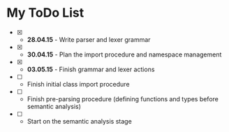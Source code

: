 My ToDo List
============

- [x] - **28.04.15** - Write parser and lexer grammar
- [x] - **30.04.15** - Plan the import procedure and namespace management
- [x] - **03.05.15** - Finish grammar and lexer actions
- [ ] - Finish initial class import procedure
- [ ] - Finish pre-parsing procedure (defining functions and types before semantic analysis)
- [ ] - Start on the semantic analysis stage
